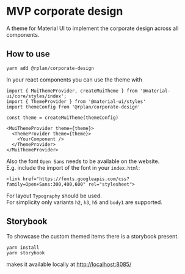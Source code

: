 # MVP corporate design
A theme for Material UI to implement the corporate design across all components.

## How to use
```
yarn add @rplan/corporate-design
```
In your react components you can use the theme with
```
import { MuiThemeProvider, createMuiTheme } from '@material-ui/core/styles/index';
import { ThemeProvider } from '@material-ui/styles'
import themeConfig from '@rplan/corporate-design'

const theme = createMuiTheme(themeConfig)

<MuiThemeProvider theme={theme}>
  <ThemeProvider theme={theme}>
    <YourComponent />
  </ThemeProvider>
</MuiThemeProvider>      
```
Also the font `Open Sans` needs to be available on the website.  
E.g. include the import of the font in your `index.html`: 
```
<link href="https://fonts.googleapis.com/css?family=Open+Sans:300,400,600" rel="stylesheet"> 
```
For layout `Typography` should be used.  
For simplicity only variants `h2`, `h3`, `h5` and `body1` are supported.

## Storybook
To showcase the custom themed items there is a storybook present.
```
yarn install
yarn storybook
```
makes it available locally at [http://localhost:8085/](http://localhost:8085/)
